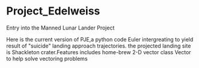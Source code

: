 # Project_Edelweiss
Entry into the Manned Lunar Lander Project


Here is the current version of PJE,a python code Euler intergreating to yield result of "suicide" landing approach trajectories. 
the projected landing site is Shackleton crater.Features includes home-brew 2-D vector class Vector to help solve vectoring problems

